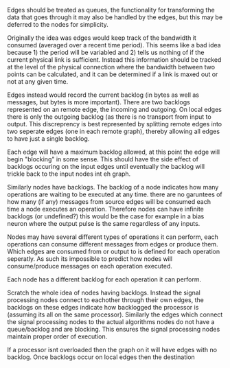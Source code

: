 Edges should be treated as queues, the functionality for transforming the data that goes through it may also be handled by the edges, but this may be deferred to the nodes for simplicity.

Originally the idea was edges would keep track of the bandwidth it consumed (averaged over a recent time period). This seems like a bad idea because 1) the period will be variabled and 2) tells us nothing of if the current physical link is sufficient. Instead this information should be tracked at the level of the physical connection where the bandwidth between two points can be calculated, and it can be determined if a link is maxed out or not at any given time. 

Edges instead would record the current backlog (in bytes as well as messages, but bytes is more important). There are two backlogs represented on an remote edge, the incoming and outgoing. On local edges there is only the outgoing backlog (as there is no transport from input to output. This discreprency is best represented by splitting remote edges into two seperate edges (one in each remote graph), thereby allowing all edges to have just a single backlog.

Each edge will have a maximum backlog allowed, at this point the edge will begin "blocking" in some sense. This should have the side effect of backlogs occuring on the input edges until eventually the backlog will trickle back to the input nodes int eh graph.

Similarly nodes have backlogs. The backlog of a node indicates how many operations are waiting to be executed at any time. there are no garuntees of how many (if any) messages from source edges will be consumed each time a node executes an operation.  Therefore nodes can have infinite backlogs (or undefined?) this would be the case for example in a bias neuron where the output pulse is the same regardless of any inputs.

Nodes may have several different types of operations it can perform, each operations can consume different messages from edges or produce them. Which edges are consumed from or output to is defined for each operation seperatly. As such its impossible to predict how nodes will consume/produce messages on each operation executed.

Each node has a different backlog for each operation it can perform.

Scratch the whole idea of nodes having backlogs. Instead the signal processing nodes connect to eachother through their own edges, the backlogs on these edges indicate how backlogged the processor is (assuming its all on the same processor). Similarly the edges which connect the signal processing nodes to the actual algorithms nodes do not have a queue/backlog and are blocking. This ensures the signal processing nodes maintain proper order of execution.

If a processor isnt overloaded then the graph on it will have edges with no backlog. Once backlogs occur on local edges then the destination 


